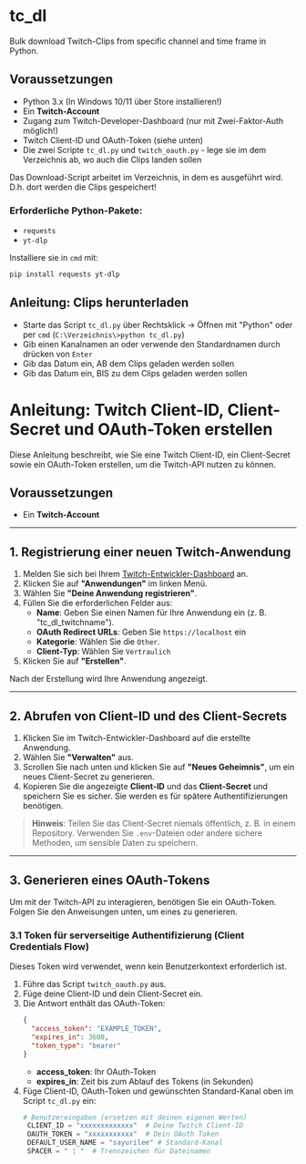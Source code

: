 # tc_dl
Bulk download Twitch-Clips from specific channel and time frame in Python.

## Voraussetzungen
- Python 3.x (In Windows 10/11 über Store installieren!)
- Ein **Twitch-Account**
- Zugang zum Twitch-Developer-Dashboard (nur mit Zwei-Faktor-Auth möglich!)
- Twitch Client-ID und OAuth-Token (siehe unten)
- Die zwei Scripte `tc_dl.py` und `twitch_oauth.py` - lege sie im dem Verzeichnis ab, wo auch die Clips landen sollen

Das Download-Script arbeitet im Verzeichnis, in dem es ausgeführt wird. D.h. dort werden die Clips gespeichert!
  
### **Erforderliche Python-Pakete:**
- `requests`
- `yt-dlp`

Installiere sie in `cmd` mit:
```bash
pip install requests yt-dlp
```

## Anleitung: Clips herunterladen
- Starte das Script `tc_dl.py` über Rechtsklick -> Öffnen mit "Python" oder per `cmd` (`C:\Verzeichnis\>python tc_dl.py`)
- Gib einen Kanalnamen an oder verwende den Standardnamen durch drücken von `Enter`
- Gib das Datum ein, AB dem Clips geladen werden sollen
- Gib das Datum ein, BIS zu dem Clips geladen werden sollen

# Anleitung: Twitch Client-ID, Client-Secret und OAuth-Token erstellen

Diese Anleitung beschreibt, wie Sie eine Twitch Client-ID, ein Client-Secret sowie ein OAuth-Token erstellen, um die Twitch-API nutzen zu können.

## Voraussetzungen
- Ein **Twitch-Account**

---

## 1. Registrierung einer neuen Twitch-Anwendung

1. Melden Sie sich bei Ihrem [Twitch-Entwickler-Dashboard](https://dev.twitch.tv/console) an.
2. Klicken Sie auf **"Anwendungen"** im linken Menü.
3. Wählen Sie **"Deine Anwendung registrieren"**.
4. Füllen Sie die erforderlichen Felder aus:
   - **Name**: Geben Sie einen Namen für Ihre Anwendung ein (z. B. "tc_dl_twitchname").
   - **OAuth Redirect URLs**: Geben Sie `https://localhost` ein
   - **Kategorie**: Wählen Sie die `Other`.
   - **Client-Typ**: Wählen Sie `Vertraulich`
5. Klicken Sie auf **"Erstellen"**.

Nach der Erstellung wird Ihre Anwendung angezeigt.

---

## 2. Abrufen von Client-ID und des Client-Secrets

1. Klicken Sie im Twitch-Entwickler-Dashboard auf die erstellte Anwendung.
2. Wählen Sie **"Verwalten"** aus.
3. Scrollen Sie nach unten und klicken Sie auf **"Neues Geheimnis"**, um ein neues Client-Secret zu generieren.
4. Kopieren Sie die angezeigte **Client-ID** und das **Client-Secret** und speichern Sie es sicher. Sie werden es für spätere Authentifizierungen benötigen.

> **Hinweis**: Teilen Sie das Client-Secret niemals öffentlich, z. B. in einem Repository. Verwenden Sie `.env`-Dateien oder andere sichere Methoden, um sensible Daten zu speichern.

---

## 3. Generieren eines OAuth-Tokens

Um mit der Twitch-API zu interagieren, benötigen Sie ein OAuth-Token. Folgen Sie den Anweisungen unten, um eines zu generieren.

### 3.1 Token für serverseitige Authentifizierung (Client Credentials Flow)
Dieses Token wird verwendet, wenn kein Benutzerkontext erforderlich ist.

1. Führe das Script `twitch_oauth.py` aus.
2. Füge deine Client-ID und dein Client-Secret ein.
3. Die Antwort enthält das OAuth-Token:
   ```json
   {
     "access_token": "EXAMPLE_TOKEN",
     "expires_in": 3600,
     "token_type": "bearer"
   }
   ```
   - **access_token**: Ihr OAuth-Token
   - **expires_in**: Zeit bis zum Ablauf des Tokens (in Sekunden)
4. Füge Client-ID, OAuth-Token und gewünschten Standard-Kanal oben im Script `tc_dl.py` ein:
   ```python
   # Benutzereingaben (ersetzen mit deinen eigenen Werten)
    CLIENT_ID = "xxxxxxxxxxxxx"  # Deine Twitch Client-ID
    OAUTH_TOKEN = "xxxxxxxxxxx"  # Dein OAuth Token
    DEFAULT_USER_NAME = "sayurilee" # Standard-Kanal
    SPACER = " ¦ "  # Trennzeichen für Dateinamen
    ```


